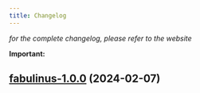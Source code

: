 ```yaml
---
title: Changelog
---
```



*for the complete changelog, please refer to the website*

**Important:**








## [fabulinus-1.0.0](https://github.com/truecharts/charts/compare/fabulinus-0.0.3...fabulinus-1.0.0) (2024-02-07)